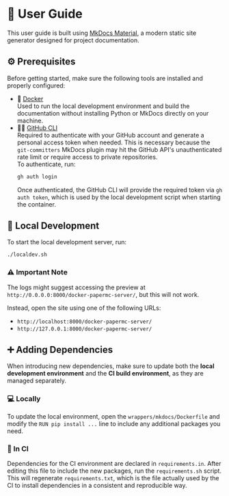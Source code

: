 # 🧭 User Guide

This user guide is built using [MkDocs Material](https://squidfunk.github.io/mkdocs-material/), a modern static site generator designed for project
documentation.

## ⚙️ Prerequisites

Before getting started, make sure the following tools are installed and properly configured:

* 🐳 [Docker](https://www.docker.com/)<br/>
  Used to run the local development environment and build the documentation without installing Python or MkDocs directly on your machine.
* 🧑‍💻 [GitHub CLI](https://cli.github.com/)<br/>
  Required to authenticate with your GitHub account and generate a personal access token when needed. This is necessary because the `git-committers` MkDocs
  plugin may hit the GitHub API's unauthenticated rate limit or require access to private repositories.<br/>
  To authenticate, run:
  ```bash
  gh auth login
  ```
  Once authenticated, the GitHub CLI will provide the required token via `gh auth token`, which is used by the local development script when starting the
  container.

## 🚀 Local Development

To start the local development server, run:

```bash
./localdev.sh
```

### ⚠️ Important Note

The logs might suggest accessing the preview at `http://0.0.0.0:8000/docker-papermc-server/`, but this will not work.

Instead, open the site using one of the following URLs:

* `http://localhost:8000/docker-papermc-server/`
* `http://127.0.0.1:8000/docker-papermc-server/`

## ➕ Adding Dependencies

When introducing new dependencies, make sure to update both the **local development environment** and the **CI build environment**, as they are managed
separately.

### 💻 Locally

To update the local environment, open the `wrappers/mkdocs/Dockerfile` and modify the `RUN pip install ...` line to include any additional packages you need.

### 🤖 In CI

Dependencies for the CI environment are declared in `requirements.in`. After editing this file to include the new packages, run the `requirements.sh` script.
This will regenerate `requirements.txt`, which is the file actually used by the CI to install dependencies in a consistent and reproducible way.
